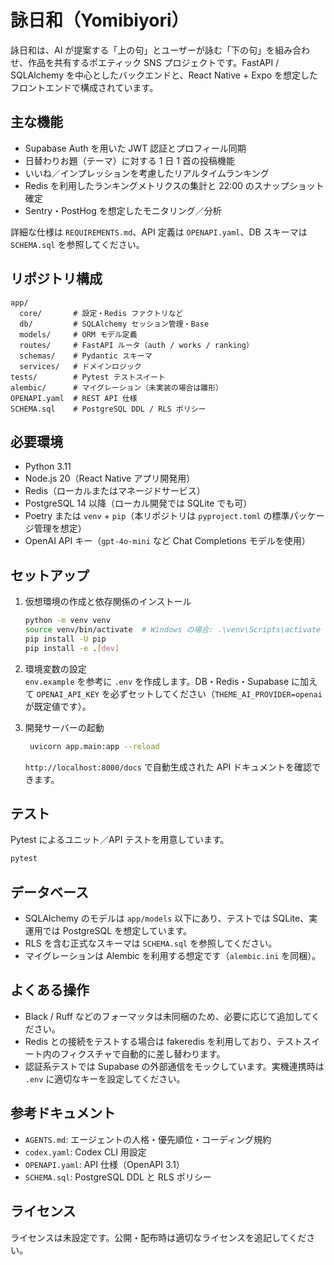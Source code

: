 # 詠日和（Yomibiyori）

詠日和は、AI が提案する「上の句」とユーザーが詠む「下の句」を組み合わせ、作品を共有するポエティック SNS プロジェクトです。FastAPI / SQLAlchemy を中心としたバックエンドと、React Native + Expo を想定したフロントエンドで構成されています。

## 主な機能
- Supabase Auth を用いた JWT 認証とプロフィール同期
- 日替わりお題（テーマ）に対する 1 日 1 首の投稿機能
- いいね／インプレッションを考慮したリアルタイムランキング
- Redis を利用したランキングメトリクスの集計と 22:00 のスナップショット確定
- Sentry・PostHog を想定したモニタリング／分析

詳細な仕様は `REQUIREMENTS.md`、API 定義は `OPENAPI.yaml`、DB スキーマは `SCHEMA.sql` を参照してください。

## リポジトリ構成
```
app/
  core/       # 設定・Redis ファクトリなど
  db/         # SQLAlchemy セッション管理・Base
  models/     # ORM モデル定義
  routes/     # FastAPI ルータ（auth / works / ranking）
  schemas/    # Pydantic スキーマ
  services/   # ドメインロジック
tests/        # Pytest テストスイート
alembic/      # マイグレーション（未実装の場合は雛形）
OPENAPI.yaml  # REST API 仕様
SCHEMA.sql    # PostgreSQL DDL / RLS ポリシー
```

## 必要環境
- Python 3.11
- Node.js 20（React Native アプリ開発用）
- Redis（ローカルまたはマネージドサービス）
- PostgreSQL 14 以降（ローカル開発では SQLite でも可）
- Poetry または `venv` + `pip`（本リポジトリは `pyproject.toml` の標準パッケージ管理を想定）
- OpenAI API キー（`gpt-4o-mini` など Chat Completions モデルを使用）

## セットアップ
1. 仮想環境の作成と依存関係のインストール
   ```bash
   python -m venv venv
   source venv/bin/activate  # Windows の場合: .\venv\Scripts\activate
   pip install -U pip
   pip install -e .[dev]
   ```

2. 環境変数の設定  
   `env.example` を参考に `.env` を作成します。DB・Redis・Supabase に加えて `OPENAI_API_KEY` を必ずセットしてください（`THEME_AI_PROVIDER=openai` が既定値です）。

3. 開発サーバーの起動
   ```bash
    uvicorn app.main:app --reload
   ```
   `http://localhost:8000/docs` で自動生成された API ドキュメントを確認できます。

## テスト
Pytest によるユニット／API テストを用意しています。
```bash
pytest
```

## データベース
- SQLAlchemy のモデルは `app/models` 以下にあり、テストでは SQLite、実運用では PostgreSQL を想定しています。
- RLS を含む正式なスキーマは `SCHEMA.sql` を参照してください。
- マイグレーションは Alembic を利用する想定です（`alembic.ini` を同梱）。

## よくある操作
- Black / Ruff などのフォーマッタは未同梱のため、必要に応じて追加してください。
- Redis との接続をテストする場合は fakeredis を利用しており、テストスイート内のフィクスチャで自動的に差し替わります。
- 認証系テストでは Supabase の外部通信をモックしています。実機連携時は `.env` に適切なキーを設定してください。

## 参考ドキュメント
- `AGENTS.md`: エージェントの人格・優先順位・コーディング規約
- `codex.yaml`: Codex CLI 用設定
- `OPENAPI.yaml`: API 仕様（OpenAPI 3.1）
- `SCHEMA.sql`: PostgreSQL DDL と RLS ポリシー

## ライセンス
ライセンスは未設定です。公開・配布時は適切なライセンスを追記してください。
